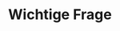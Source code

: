 ---
layout: post
type: pic
title: Wichtige Frage
desc: Aus gegebenem Anlass
imgSrc: /public/post_img/wofuer.jpg
location: Carins
---